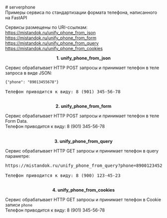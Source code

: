 <p># serverphone<br />Примеры сервиса по стандартизации формата телефона, написанного на FastAPI</p>
<p>Сервисы размещены по URI-ссылкам:<br /><a href="https://mistandok.ru/unify_phone_from_json">https://mistandok.ru/unify_phone_from_json</a><br /><a href="https://mistandok.ru/unify_phone_from_form">https://mistandok.ru/unify_phone_from_form</a><br /><a href="https://mistandok.ru/unify_phone_from_query">https://mistandok.ru/unify_phone_from_query</a><br /><a href="https://mistandok.ru/unify_phone_from_cookies">https://mistandok.ru/unify_phone_from_cookies</a></p>
<p style="text-align: center;"><strong>1.&nbsp;unify_phone_from_json</strong></p>
<p>Сервис&nbsp;обрабатывает&nbsp;HTTP POST запросы и&nbsp;принимает телефон&nbsp;в теле запроса в виде JSON:</p>
<pre><code class="language-json hljs">{<span class="hljs-attr">"phone"</span>: <span class="hljs-string">"89013455678"</span>}</code><br /><br />Телефон приводится к виду: 8 (901) 345-56-78<br /><br /></pre>
<p style="text-align: center;"><strong>2.&nbsp;unify_phone_from_form</strong></p>
<p><span>Сервис&nbsp;обрабатывает&nbsp;HTTP POST запросы и&nbsp;принимает телефон&nbsp;в теле Form Data.</span><br />Телефон приводится к виду: 8 (901) 345-56-78<br /><br /></p>
<p style="text-align: center;"><strong>3.&nbsp;unify_phone_from_query</strong></p>
<p>Сервис&nbsp;обрабатывает&nbsp;HTTP GET запросы и&nbsp;принимает телефон&nbsp;в query параметре:</p>
<pre>https://mistandok.ru/unify_phone_from_query?phone=89001234523<br /><br />Телефон приводится к виду: <span>8 (900) 123-45-23</span><br /><br /></pre>
<p style="text-align: center;"><strong>4.&nbsp;unify_phone_from_cookies</strong></p>
<p><span>Сервис&nbsp;обрабатывает&nbsp;HTTP GET запросы и&nbsp;принимает телефон&nbsp;в Cookie записи&nbsp;</span><code>phone</code><br />Телефон приводится к виду: 8 (901) 345-56-78</p>
<p></p>

